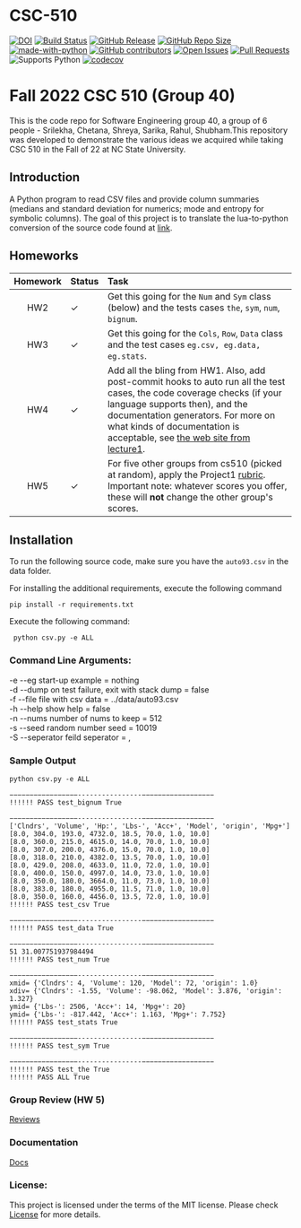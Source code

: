# CSC-510

[![DOI](https://zenodo.org/badge/529681582.svg)](https://zenodo.org/badge/latestdoi/529681582)
[![Build Status](https://github.com/rahulgautam21/CSC-510/actions/workflows/github-actions-build.yml/badge.svg)](https://github.com/rahulgautam21/CSC-510/actions)
[![GitHub Release](https://img.shields.io/github/release/rahulgautam21/CSC-510.svg)](https://github.com/rahulgautam21/CSC-510/releases)
[![GitHub Repo Size](https://img.shields.io/github/repo-size/rahulgautam21/CSC-510.svg)](https://img.shields.io/github/repo-size/rahulgautam21/CSC-510.svg)
[![made-with-python](https://img.shields.io/badge/Made%20with-Python-1f425f.svg)](https://www.python.org/)
[![GitHub contributors](https://img.shields.io/github/contributors/rahulgautam21/CSC-510)](https://github.com/rahulgautam21/CSC-510/graphs/contributors)
[![Open Issues](https://img.shields.io/github/issues/rahulgautam21/CSC-510)](https://github.com/rahulgautam21/CSC-510/issues)
[![Pull Requests](https://img.shields.io/github/issues-pr/rahulgautam21/CSC-510)](https://github.com/rahulgautam21/CSC-510/pulls)
![Supports Python](https://img.shields.io/pypi/pyversions/pytest)
[![codecov](https://codecov.io/gh/rahulgautam21/CSC-510/branch/main/graph/badge.svg?token=6QCOL7VZ2T)](https://codecov.io/gh/rahulgautam21/CSC-510)

# Fall 2022 CSC 510 (Group 40)
This is the code repo for Software Engineering group 40, a group of 6 people - Srilekha, Chetana, Shreya, Sarika, Rahul, Shubham.This repository was developed to demonstrate the various ideas we acquired while taking CSC 510 in the Fall of 22 at NC State University.

## Introduction
A Python program to read CSV files and provide column summaries (medians and standard deviation for numerics; mode and entropy for symbolic columns). The goal of this project is to translate the lua-to-python conversion of the source code found at [link](https://github.com/txt/se22/blob/main/etc/pdf/csv.pdf).

## Homeworks
|Homework| Status| Task|
|:------:|:------|:------|
|HW2     |&check;|Get this going for the `Num` and `Sym` class (below) and the tests cases `the`, `sym`, `num`, `bignum`.|
|HW3     |&check;|Get this going for the `Cols`, `Row`, `Data` class and the test cases `eg.csv, eg.data, eg.stats`.|
|HW4     |&check;|Add all the bling from HW1. Also, add post-commit hooks to auto run all the test cases, the code coverage checks (if your language supports then), and the documentation generators.  For more on what kinds of documentation is acceptable, see [the web site from lecture1](https://user-images.githubusercontent.com/29195/130997647-d933884e-8e5c-4f0c-a367-6a5d69bb1df1.png).|
|HW5     |&check;|For five other groups from cs510 (picked at random), apply the Project1 [rubric](https://github.com/txt/se22/blob/main/docs/proj1.md#rubric).  Important note: whatever scores you offer, these will **not** change the other group's scores.|

## Installation
To run the following source code, make sure you have the `auto93.csv` in the data folder.

For installing the additional requirements, execute the following command

``` pip install -r requirements.txt ```

Execute the following command:

``` python csv.py -e ALL```

### Command Line Arguments:

-e  --eg        start-up example                      = nothing  
-d  --dump      on test failure, exit with stack dump = false  
-f  --file      file with csv data                    = ../data/auto93.csv  
-h  --help      show help                             = false  
-n  --nums      number of nums to keep                = 512  
-s  --seed      random number seed                    = 10019  
-S  --seperator feild seperator                       = ,  

### Sample Output

``` 
python csv.py -e ALL

−−−−−−−−−−−−−−−−−----------------−−−−−−−−−−−−−−−−−−
!!!!!! PASS test_bignum True

−−−−−−−−−−−−−−−−−----------------−−−−−−−−−−−−−−−−−−
['Clndrs', 'Volume', 'Hp:', 'Lbs-', 'Acc+', 'Model', 'origin', 'Mpg+']
[8.0, 304.0, 193.0, 4732.0, 18.5, 70.0, 1.0, 10.0]
[8.0, 360.0, 215.0, 4615.0, 14.0, 70.0, 1.0, 10.0]
[8.0, 307.0, 200.0, 4376.0, 15.0, 70.0, 1.0, 10.0]
[8.0, 318.0, 210.0, 4382.0, 13.5, 70.0, 1.0, 10.0]
[8.0, 429.0, 208.0, 4633.0, 11.0, 72.0, 1.0, 10.0]
[8.0, 400.0, 150.0, 4997.0, 14.0, 73.0, 1.0, 10.0]
[8.0, 350.0, 180.0, 3664.0, 11.0, 73.0, 1.0, 10.0]
[8.0, 383.0, 180.0, 4955.0, 11.5, 71.0, 1.0, 10.0]
[8.0, 350.0, 160.0, 4456.0, 13.5, 72.0, 1.0, 10.0]
!!!!!! PASS test_csv True

−−−−−−−−−−−−−−−−−----------------−−−−−−−−−−−−−−−−−−
!!!!!! PASS test_data True

−−−−−−−−−−−−−−−−−----------------−−−−−−−−−−−−−−−−−−
51 31.007751937984494
!!!!!! PASS test_num True

−−−−−−−−−−−−−−−−−----------------−−−−−−−−−−−−−−−−−−
xmid= {'Clndrs': 4, 'Volume': 120, 'Model': 72, 'origin': 1.0}
xdiv= {'Clndrs': -1.55, 'Volume': -98.062, 'Model': 3.876, 'origin': 1.327}
ymid= {'Lbs-': 2506, 'Acc+': 14, 'Mpg+': 20}
ymid= {'Lbs-': -817.442, 'Acc+': 1.163, 'Mpg+': 7.752}
!!!!!! PASS test_stats True

−−−−−−−−−−−−−−−−−----------------−−−−−−−−−−−−−−−−−−
!!!!!! PASS test_sym True

−−−−−−−−−−−−−−−−−----------------−−−−−−−−−−−−−−−−−−
!!!!!! PASS test_the True
!!!!!! PASS ALL True
```

### Group Review (HW 5)
[Reviews](https://github.com/rahulgautam21/CSC-510/tree/main/docs/HW5_Reviews)

### Documentation 
[Docs](https://rahulgautam21.github.io/CSC-510/)

### License:
This project is licensed under the terms of the MIT license. Please check [License](https://github.com/rahulgautam21/CSC-510/blob/main/LICENSE) for more details.


